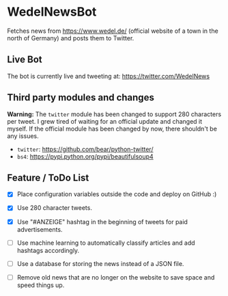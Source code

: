 # WedelNewsBot
Fetches news from https://www.wedel.de/ (official website of a town in the north of Germany) and posts them to Twitter.

## Live Bot

The bot is currently live and tweeting at: https://twitter.com/WedelNews

## Third party modules and changes

**Warning:** The `twitter` module has been changed to support 280 characters per tweet. I grew tired of waiting for an official update and changed it myself. If the official module has been changed by now, there shouldn't be any issues.

* `twitter`: https://github.com/bear/python-twitter/
* `bs4`: https://pypi.python.org/pypi/beautifulsoup4

## Feature / ToDo List

- [x] Place configuration variables outside the code and deploy on GitHub :)
- [x] Use 280 character tweets.
- [x] Use "#ANZEIGE" hashtag in the beginning of tweets for paid advertisements.
- [ ] Use machine learning to automatically classify articles and add hashtags accordingly.
- [ ] Use a database for storing the news instead of a JSON file.
- [ ] Remove old news that are no longer on the website to save space and speed things up.

